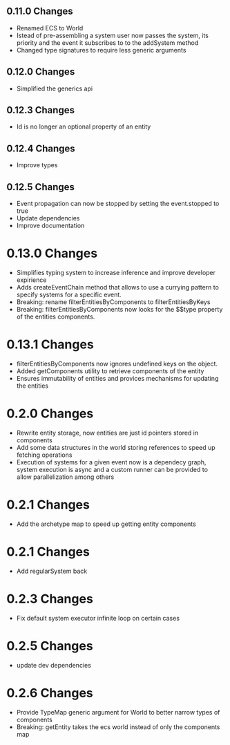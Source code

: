 

## 0.11.0 Changes
- Renamed ECS to World
- Istead of pre-assembling a system user now passes the system, its priority and the event it subscribes to to the addSystem method
- Changed type signatures to require less generic arguments

## 0.12.0 Changes
- Simplified the generics api

## 0.12.3 Changes
- Id is no longer an optional property of an entity

## 0.12.4 Changes
- Improve types

## 0.12.5 Changes
- Event propagation can now be stopped by setting the event.stopped to true
- Update dependencies
- Improve documentation 

 # 0.13.0 Changes
 - Simplifies typing system to increase inference and improve developer expirience
 - Adds createEventChain method that allows to use a currying pattern to specify systems for a specific event.
 - Breaking: rename filterEntitiesByComponents to filterEntitiesByKeys
 - Breaking: filterEntitiesByComponents now looks for the $$type property of the entities components.

# 0.13.1 Changes
 -  filterEntitiesByComponents now ignores undefined keys on the object.
 -  Added getComponents utility to retrieve components of the entity
 -  Ensures immutability of entities and provices mechanisms for updating the entities


# 0.2.0 Changes
  - Rewrite entity storage, now entities are just id pointers stored in components
  - Add some data structures in the world storing references to speed up fetching operations
  - Execution of systems for a given event now is a dependecy graph, system execution is async and a custom runner can be provided to allow parallelization among others


# 0.2.1 Changes
 - Add the archetype map to speed up getting entity components

# 0.2.1 Changes
- Add regularSystem back

# 0.2.3 Changes
- Fix default system executor infinite loop on certain cases

# 0.2.5 Changes
- update dev dependencies

# 0.2.6 Changes
- Provide TypeMap generic argument for World to better narrow types of components
- Breaking: getEntity takes the ecs world instead of only the components map
